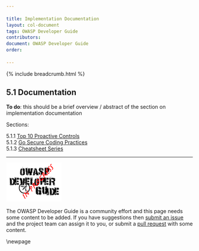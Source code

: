 ```yaml
---

title: Implementation Documentation
layout: col-document
tags: OWASP Developer Guide
contributors:
document: OWASP Developer Guide
order:

---
```


{% include breadcrumb.html %}

## 5.1 Documentation

**To do**: this should be a brief overview / abstract of the section on implementation documentation

Sections:

5.1.1 [Top 10 Proactive Controls](#top-proactive-controls)  
5.1.2 [Go Secure Coding Practices](#go-secure-coding-practices)  
5.1.3 [Cheatsheet Series](#cheatsheet-series)  

----

![Developer Guide](../../assets/images/dg_wip.png)

The OWASP Developer Guide is a community effort and this page needs some content to be added.
If you have suggestions then [submit an issue][issue0710] and the project team can assign it to you,
or submit a [pull request][pr] with some content.

[issue0710]: https://github.com/OWASP/www-project-developer-guide/issues/new?labels=enhancement&template=request.md&title=Update:%2007-implementation/01-documentation/00-toc
[pr]: https://github.com/OWASP/www-project-developer-guide/pulls

\newpage
